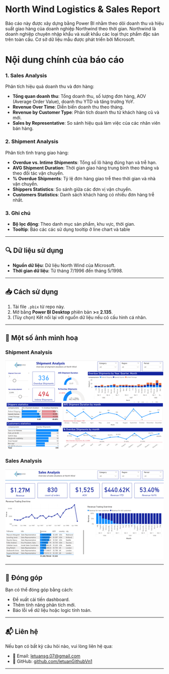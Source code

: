 # North Wind Logistics & Sales Report
Báo cáo này được xây dựng bằng Power BI nhằm theo dõi doanh thu và hiệu suất giao hàng của doanh nghiệp Northwind theo thời gian. Northwind là doanh nghiệp chuyên nhập khẩu và xuất khẩu các loại thực phẩm đặc sản trên toàn cầu. Cơ sở dữ liệu mẫu được phát triển bởi Microsoft. 

# Nội dung chính của báo cáo
### 1. **Sales Analysis**
Phân tích hiệu quả doanh thu và đơn hàng:

- **Tổng quan doanh thu**: Tổng doanh thu, số lượng đơn hàng, AOV (Average Order Value), doanh thu YTD và tăng trưởng YoY.
- **Revenue Over Time**: Diễn biến doanh thu theo tháng.
- **Revenue by Customer Type**: Phân tích doanh thu từ khách hàng cũ và mới.
- **Sales by Representative**: So sánh hiệu quả làm việc của các nhân viên bán hàng.

### 2. **Shipment Analysis**
Phân tích tình trạng giao hàng:

- **Overdue vs. Intime Shipments**: Tổng số lô hàng đúng hạn và trễ hạn.
- **AVG Shipment Duration**: Thời gian giao hàng trung bình theo tháng và theo đối tác vận chuyển.
- **% Overdue Shipments**: Tỷ lệ đơn hàng giao trễ theo thời gian và nhà vận chuyển.
- **Shippers Statistics**: So sánh giữa các đơn vị vận chuyển.
- **Customers Statistics**: Danh sách khách hàng có nhiều đơn hàng trễ nhất.


### 3. **Ghi chú**
- **Bộ lọc động**: Theo danh mục sản phẩm, khu vực, thời gian.
- **Tooltip**: Báo các các sử dụng tooltip ở line chart và table 

---

## 🔍 Dữ liệu sử dụng

- **Nguồn dữ liệu**: Dữ liệu North Wind của Microsoft.
- **Thời gian dữ liệu**: Từ tháng 7/1996 đến tháng 5/1998.

---

## 📥 Cách sử dụng

1. Tải file `.pbix` từ repo này.
2. Mở bằng **Power BI Desktop** phiên bản **>= 2.135**.
3. (Tùy chọn) Kết nối lại với nguồn dữ liệu nếu có cấu hình cá nhân.

---

## 📸 Một số ảnh minh hoạ

### Shipment Analysis
![Shipment Dashboard](./images/shipment.png)

### Sales Analysis
![Sales Dashboard](./images/sales.png)

---

## 🤝 Đóng góp

Bạn có thể đóng góp bằng cách:

- Đề xuất cải tiến dashboard.
- Thêm tính năng phân tích mới.
- Báo lỗi về dữ liệu hoặc logic tính toán.

---

## 📬 Liên hệ

Nếu bạn có bất kỳ câu hỏi nào, vui lòng liên hệ qua:

- 📧 Email: [letuansg.07@gmail.com](mailto:letuansg.07@gmail.com)
- 🐙 GitHub: [github.com/letuanGithubVn1](https://github.com/letuanGithubVn1)

---
